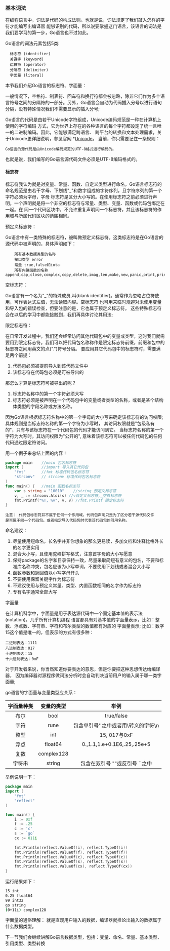 ### 基本词法
在编程语言中，词法是代码的构成法则。也就是说，词法规定了我们敲入怎样的字符才能编写出编译器
能够识别的代码，所以说要掌握这门语言，该语言的词法是我们要学习的第一步，Go语言也不过如此。

Go语言的词法元素包括5类: 

```text
  标志符 (identifier)
  关键字 (keyword)
  运算符 (operator)
  分隔符 (delimiter)
  字面量 (literal)
```
本节我们介绍Go语言的标志符、字面量：

一般情况下，空格符、制表符、回车符和换行符都会被忽略，除非它们作为多个语言符号之间的分隔符的一部分。另外，Go语言会自动为代码插入分号以进行语句分隔，没有特殊情况我们不需要显示的插入分号;

Go语言的代码是由若干Unicode字符组成，Unicode编码规范是一种在计算机上使用的字符编码
方式，它为世界上存在的各种语言的每个字符都设定了统一且唯一的二进制编码。因此，它能够满足跨语言、
跨平台的转换和文本处理需求，关于Unicode更详细说明，参见官网 *[Unicode](http://www.unicode.org)。
当前，你只需要记住一条规则：
```text
Go语言的源代码是由Unicode编码规范的UTF-8格式进行编码的。
```
也就是说，我们编写的Go语言源代码文件必须是UTF-8编码格式的。


#### 标志符
标志符我认为就是对变量、常量、函数、自定义类型进行命名。Go语言标志符的命名规范是由若干字母、下划线"_"和数字组成的字符序列，且字符序列的第一个字符必须为字母，字母
标志符是区分大小写的。在使用标志符之前必须进行声明，一个声明就是将一个非空的标志符与常量、类型、变量、函数或代码包绑定在一起。在
同一个代码区块中，不允许重复声明同一个标志符，并且该标志符的作用域与所属代码区块的范围相同。

预定义标志符：

Go语言中有一类特殊的标志符，被叫做预定义标志符。这类标志符是在Go语言的源代码中被声明的，具体声明如下：
```text
    所有基本数据类型的名称
    接口类型 error
    常量 true,false和iota
    所有内建函数的名称 append,cap,close,complex,copy,delete,imag,len,make,new,panic,print,println,real,recover
```

空标志符：

Go语言有一个名为"_"的特殊成员,叫(blank identifier)。通常作为忽略占位符使用，可作表达式左值，无法读取内容。空标志符
也可用来临时规避对未使用变量和导入包的错误检查，但要注意的是，它也属于预定义标志符。
这些特殊标志符会在以后的学习中都能接触到，我们再具体讨论其用法;

限定标志符：

在日常开发过程中，我们还会经常访问其他代码包中的变量或类型，这时我们就需要用到限定标志符。我们可以把代码包名称称作是限定标志符前缀，前缀和包中的标志符之间用英文的点(".")符号分隔。
要应用其它代码包中的标志符时，需要满足两个前提：

  1. 代码包必须被提前导入到该代码文件中
  2. 该标志符在代码包必须是可被导出的

那怎么才算是标志符可被导出的呢？

  1. 标志符名称中的第一个字符必须大写
  2. 标志符必须是被声明在一个代码包中的变量或者类型的名称，或者是某个结构体类型的字段名称或方法名称。

因为Go语言根据标志符名称中的第一个字母的大小写来确定该标志符的访问权限;具体规则是当标志符名称的第一个字符为小写时，
其访问权限就是"包级私有的"，只有与该标志符在一个代码包的代码才能访问到它。
当标志符名称的第一个字符为大写时，其访问权限为"公开的", 意味着该标志符可以被任何代码包的任何代码通过限定符访问。

用一个例子来总结上面的内容！
```go
package main    //main 包名标志符
import (        //import 导入其它代码包
	"fmt"       //fmt 标准代码包名标志符
	"strconv"   // strconv 标准代码包名标志符
)
func main() {   //main 函数名标志符
	var s string = "10010"    //string 预定义标志符
    v, _ := strconv.Atoi(s) //v自定义标志符,_空白标志符
	fmt.Printf("%T, %v", v, v) //fmt.Printf 限定标志符
}
```

```text
注意： 代码包标志符并不属于任何一个作用域，代码包声明只是为了区分若干源代码文件
是否属于同一个代码包。或者指定导入代码包时代表该代码包的引用名称。
```

命名建议：

  1. 尽量使用短命名，长名字并非你想象的那么更易读，多加文档和注释比格外长的名字更实用
  2. 混合大小写，且使用驼峰拼写格式，注意首字母的大小写愿意
  3. 保持package的名字和目录保持一致，尽量采取简短有意义的包名，不要和标准库名称冲突，包名应该为小写单词，不要使用下划线或者混合大小写
  4. 函数参数和返回值以小写字母开头
  5. 不要使用保留关键字作为标志符
  6. 不建议使用与预定义常量、类型、内置函数相同的名字作为标志符
  7. 专有名字通常全部大写

字面量

在计算机科学中，字面量是用于表达源代码中一个固定基本值的表示法(notation)。几乎所有计算机编程
语言都具有对基本值的字面量表示，比如：整数、浮点数、字符串、字符和布尔类型的数值都有对应的
字面量表示;
比如：数字15这个值是唯一的，但表示的方式有很多种：
```
二进制表达：1111
八进制表达：017
十进制表达：15
十六进制表达：0xF
```
对于开发者来说，你当然知道你要表达的意思，但是你要把这种思想传达给编译器，
因为编译器对源程序做词法分析时会自动判决当前用户的输入属于哪一类字面量;

go语言的字面量与变量类型应关系：

| 字面量种类 | 变量的类型 | 举例 |
| :--------: |:--------:|:-----:|
| 布尔 | bool | true/false |
| 字符 | rune |包含单引号''之中或者用\转义的字符\n|
| 整型 | int | 15, 017与0xF |
| 浮点 | float64 |0.,1.1,1.e+0.1E6,.25,.25e+5|
| 复数 | complex128 | |
| 字符串 | string |包含在双引号 ""或反引号 ``之中|

举例说明一下：

```go
package main
import (
	"fmt"
	"reflect"
)

func main() {
	i := 0xf
	f := .25
	c := 'c'
	s := `go`
	cx := 011i
	
	fmt.Println(reflect.ValueOf(i), reflect.TypeOf(i))
	fmt.Println(reflect.ValueOf(f), reflect.TypeOf(f))
	fmt.Println(reflect.ValueOf(c), reflect.TypeOf(c))
	fmt.Println(reflect.ValueOf(s), reflect.TypeOf(s))
    fmt.Println(reflect.ValueOf(cx), reflect.TypeOf(cx))
}
```
运行结果如下：
```bash
15 int
0.25 float64
99 int32
go string
(0+11i) complex128
```
字面量的通俗理解： 就是直观用户输入的数据，编译器就推论出输入的数据属于什么数据类型。

下一节我们会继续讲解Go语言数据类型，包括：变量、命名、常量、基本类型、引用类型、类型转换
